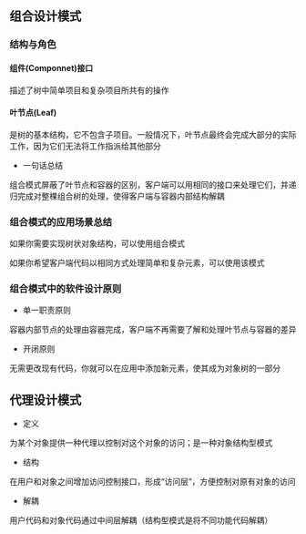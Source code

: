 ## 组合设计模式

### 结构与角色

#### 组件(Componnet)接口

描述了树中简单项目和复杂项目所共有的操作

#### 叶节点(Leaf)

是树的基本结构，它不包含子项目。一般情况下，叶节点最终会完成大部分的实际工作，因为它们无法将工作指派给其他部分

- 一句话总结

组合模式屏蔽了叶节点和容器的区别，客户端可以用相同的接口来处理它们，并递归完成对整棵组合树的处理，使得客户端与容器内部结构解耦

### 组合模式的应用场景总结

如果你需要实现树状对象结构，可以使用组合模式

如果你希望客户端代码以相同方式处理简单和复杂元素，可以使用该模式

### 组合模式中的软件设计原则

- 单一职责原则

容器内部节点的处理由容器完成，客户端不再需要了解和处理叶节点与容器的差异

- 开闭原则

无需更改现有代码，你就可以在应用中添加新元素，使其成为对象树的一部分

## 代理设计模式

- 定义

为某个对象提供一种代理以控制对这个对象的访问；是一种对象结构型模式

- 结构

在用户和对象之间增加访问控制接口，形成“访问层”，方便控制对原有对象的访问

- 解耦

用户代码和对象代码通过中间层解耦（结构型模式是将不同功能代码解耦）
